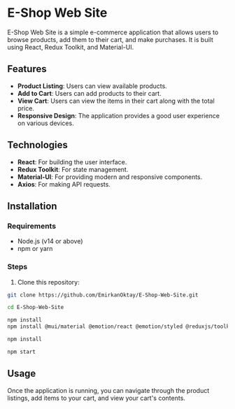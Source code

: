 # E-Shop Web Site

E-Shop Web Site is a simple e-commerce application that allows users to browse products, add them to their cart, and make purchases. It is built using React, Redux Toolkit, and Material-UI.

## Features

- **Product Listing**: Users can view available products.
- **Add to Cart**: Users can add products to their cart.
- **View Cart**: Users can view the items in their cart along with the total price.
- **Responsive Design**: The application provides a good user experience on various devices.

## Technologies

- **React**: For building the user interface.
- **Redux Toolkit**: For state management.
- **Material-UI**: For providing modern and responsive components.
- **Axios**: For making API requests.

## Installation

### Requirements

- Node.js (v14 or above)
- npm or yarn

### Steps

1. Clone this repository:
```bash
git clone https://github.com/EmirkanOktay/E-Shop-Web-Site.git
```
```bash
cd E-Shop-Web-Site
```
```bash
npm install
npm install @mui/material @emotion/react @emotion/styled @reduxjs/toolkit react-redux axios react-icons react-router-dom
 ```
```bash
npm install
```

```bash
npm start
```

## Usage
Once the application is running, you can navigate through the product listings, add items to your cart, and view your cart's contents.






